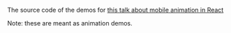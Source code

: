 The source code of the demos for [this talk about mobile animation in React]()


Note: these are meant as animation demos.
